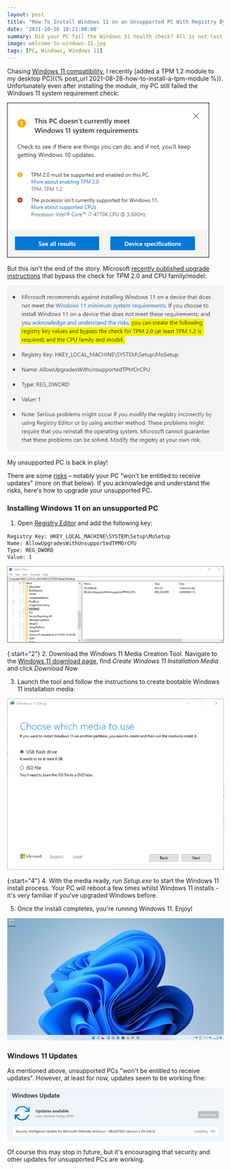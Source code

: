 ```yaml
---
layout: post
title: "How To Install Windows 11 on an Unsupported PC With Registry Bypass"
date: '2021-10-16 10:21:00:00'
summary: Did your PC fail the Windows 11 health check? All is not lost – you may still be able to upgrade ...
image: welcome-to-windows-11.jpg
tags: [PC, Windows, Windows 11]
---
```


Chasing <a href="https://docs.microsoft.com/en-us/windows/whats-new/windows-11-requirements" target="_blank">Windows 11 compatibility</a>, I recently [added a TPM 1.2 module to my desktop PC]({% post_url 2021-08-28-how-to-install-a-tpm-module %}). Unfortunately even after installing the module, my PC still failed the Windows 11 system requirement check:

![](/img/posts/windows-11-pc-health-check-app-tool.png)

But this isn't the end of the story. Microsoft <a href="https://support.microsoft.com/en-us/windows/ways-to-install-windows-11-e0edbbfb-cfc5-4011-868b-2ce77ac7c70e" target="_blank">recently published upgrade instructions</a> that bypass the check for TPM 2.0 and CPU family/model:

![](/img/posts/windows-11-bypass-check-for-tpm-20-and-cpu-family-model.png)

My unsupported PC is back in play!

There are some <a href="https://support.microsoft.com/en-us/windows/installing-windows-11-on-devices-that-don-t-meet-minimum-system-requirements-0b2dc4a2-5933-4ad4-9c09-ef0a331518f1" target="_blank">risks</a> – notably your PC "won't be entitled to receive updates" (more on that below). If you acknowledge and understand the risks, here's how to upgrade your unsupported PC.


### Installing Windows 11 on an unsupported PC

1. Open <a href="https://support.microsoft.com/en-us/windows/how-to-open-registry-editor-in-windows-10-deab38e6-91d6-e0aa-4b7c-8878d9e07b11" target="_blank">Registry Editor</a> and add the following key:

```
Registry Key: HKEY_LOCAL_MACHINE\SYSTEM\Setup\MoSetup
Name: AllowUpgradesWithUnsupportedTPMOrCPU
Type: REG_DWORD
Value: 1
```

![](/img/posts/windows-11-upgrade-registry-key-allowupgradeswithunsupportedtpmorcpu.png)

{:start="2"}
2. Download the Windows 11 Media Creation Tool. Navigate to the <a href="https://www.microsoft.com/en-us/software-download/windows11" target="_blank">Windows 11 download page</a>, find *Create Windows 11 Installation Media* and click *Download Now* 

3. Launch the tool and follow the instructions to create bootable Windows 11 installation media:

![](/img/posts/windows-11-media-creation-tool-create-media.png)

{:start="4"}
4. With the media ready, run *Setup.exe* to start the Windows 11 install process. Your PC will reboot a few times whilst Windows 11 installs - it's very familiar if you've upgraded Windows before.

5. Once the install completes, you're running Windows 11. Enjoy!

![](/img/posts/welcome-to-windows-11.jpg)


### Windows 11 Updates

As mentioned above, unsupported PCs "won't be entitled to receive updates". However, at least for now, updates seem to be working fine:

![](/img/posts/windows-11-security-updates-cropped.png)

Of course this may stop in future, but it's encouraging that security and other updates for unsupported PCs are working.
